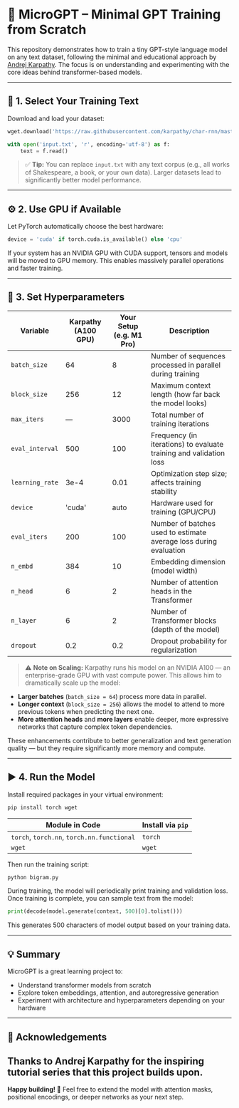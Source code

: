 # 🧠 MicroGPT – Minimal GPT Training from Scratch

This repository demonstrates how to train a tiny GPT-style language model on any text dataset, following the minimal and educational approach by [Andrej Karpathy](https://github.com/karpathy). The focus is on understanding and experimenting with the core ideas behind transformer-based models.

---

## 📜 1. Select Your Training Text

Download and load your dataset:

```python
wget.download('https://raw.githubusercontent.com/karpathy/char-rnn/master/data/tinyshakespeare/input.txt')

with open('input.txt', 'r', encoding='utf-8') as f:
    text = f.read()
```

> ✅ **Tip:**
> You can replace `input.txt` with any text corpus (e.g., all works of Shakespeare, a book, or your own data).
> Larger datasets lead to significantly better model performance.

---

## ⚙️ 2. Use GPU if Available

Let PyTorch automatically choose the best hardware:

```python
device = 'cuda' if torch.cuda.is_available() else 'cpu'
```

If your system has an NVIDIA GPU with CUDA support, tensors and models will be moved to GPU memory. This enables massively parallel operations and faster training.

---

## 🔧 3. Set Hyperparameters

| Variable        | Karpathy (A100 GPU) | Your Setup (e.g. M1 Pro) | Description                                                        |
| --------------- | ------------------- | ------------------------ | ------------------------------------------------------------------ |
| `batch_size`    | 64                  | 8                        | Number of sequences processed in parallel during training          |
| `block_size`    | 256                 | 12                       | Maximum context length (how far back the model looks)              |
| `max_iters`     | —                   | 3000                     | Total number of training iterations                                |
| `eval_interval` | 500                 | 100                      | Frequency (in iterations) to evaluate training and validation loss |
| `learning_rate` | 3e-4                | 0.01                     | Optimization step size; affects training stability                 |
| `device`        | 'cuda'              | auto                     | Hardware used for training (GPU/CPU)                               |
| `eval_iters`    | 200                 | 100                      | Number of batches used to estimate average loss during evaluation  |
| `n_embd`        | 384                 | 10                       | Embedding dimension (model width)                                  |
| `n_head`        | 6                   | 2                        | Number of attention heads in the Transformer                       |
| `n_layer`       | 6                   | 2                        | Number of Transformer blocks (depth of the model)                  |
| `dropout`       | 0.2                 | 0.2                      | Dropout probability for regularization                             |

> ⚠️ **Note on Scaling:**
> Karpathy runs his model on an NVIDIA A100 — an enterprise-grade GPU with vast compute power. This allows him to dramatically scale up the model:

* **Larger batches** (`batch_size = 64`) process more data in parallel.
* **Longer context** (`block_size = 256`) allows the model to attend to more previous tokens when predicting the next one.
* **More attention heads** and **more layers** enable deeper, more expressive networks that capture complex token dependencies.

These enhancements contribute to better generalization and text generation quality — but they require significantly more memory and compute.

---

## ▶️ 4. Run the Model

Install required packages in your virtual environment:

```bash
pip install torch wget
```

| Module in Code                             | Install via `pip` |
| ------------------------------------------ | ----------------- |
| `torch`, `torch.nn`, `torch.nn.functional` | `torch`           |
| `wget`                                     | `wget`            |

Then run the training script:

```bash
python bigram.py
```

During training, the model will periodically print training and validation loss. Once training is complete, you can sample text from the model:

```python
print(decode(model.generate(context, 500)[0].tolist()))
```

This generates 500 characters of model output based on your training data.

---

## 💡 Summary

MicroGPT is a great learning project to:

* Understand transformer models from scratch
* Explore token embeddings, attention, and autoregressive generation
* Experiment with architecture and hyperparameters depending on your hardware

---

## 🙏 Acknowledgements

Thanks to Andrej Karpathy for the inspiring tutorial series that this project builds upon.
---

**Happy building! 🚀**
Feel free to extend the model with attention masks, positional encodings, or deeper networks as your next step.









